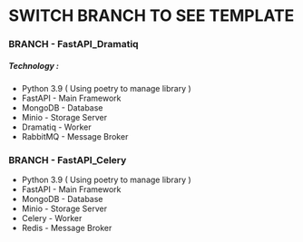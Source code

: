 # SWITCH BRANCH TO SEE TEMPLATE

### BRANCH - FastAPI_Dramatiq

##### Technology :

* Python 3.9 ( Using poetry to manage library )
* FastAPI - Main Framework
* MongoDB - Database
* Minio - Storage Server
* Dramatiq - Worker
* RabbitMQ - Message Broker

### BRANCH - FastAPI_Celery

* Python 3.9 ( Using poetry to manage library )
* FastAPI - Main Framework
* MongoDB - Database
* Minio - Storage Server
* Celery - Worker
* Redis - Message Broker
